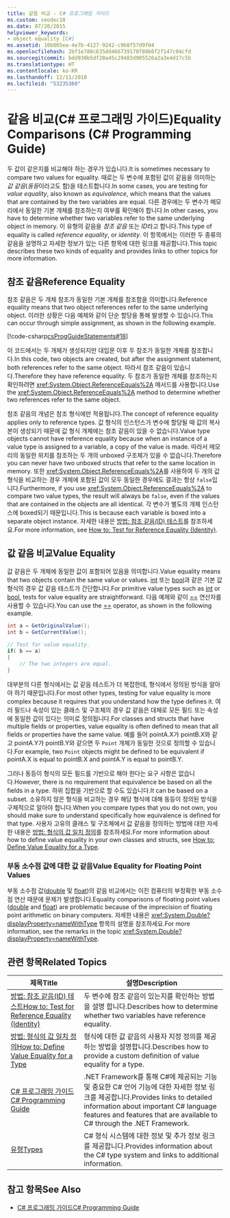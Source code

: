 ```yaml
---
title: 같음 비교 - C# 프로그래밍 가이드
ms.custom: seodec18
ms.date: 07/20/2015
helpviewer_keywords:
- object equality [C#]
ms.assetid: 10b865ea-4e7b-4127-9242-c9b8f57d9f04
ms.openlocfilehash: 2bf1e788c635dd466739178f80b0f2f147c04cfd
ms.sourcegitcommit: bdd930b5df20a45c29483d905526a2a3e4d17c5b
ms.translationtype: HT
ms.contentlocale: ko-KR
ms.lasthandoff: 12/11/2018
ms.locfileid: "53235360"
---
```

# <a name="equality-comparisons-c-programming-guide"></a><span data-ttu-id="cb737-102">같음 비교(C# 프로그래밍 가이드)</span><span class="sxs-lookup"><span data-stu-id="cb737-102">Equality Comparisons (C# Programming Guide)</span></span>
<span data-ttu-id="cb737-103">두 값이 같은지를 비교해야 하는 경우가 있습니다.</span><span class="sxs-lookup"><span data-stu-id="cb737-103">It is sometimes necessary to compare two values for equality.</span></span> <span data-ttu-id="cb737-104">때로는 두 변수에 포함된 값이 같음을 의미하는 *값 같음*(*동등*이라고도 함)을 테스트합니다.</span><span class="sxs-lookup"><span data-stu-id="cb737-104">In some cases, you are testing for *value equality*, also known as *equivalence*, which means that the values that are contained by the two variables are equal.</span></span> <span data-ttu-id="cb737-105">다른 경우에는 두 변수가 메모리에서 동일한 기본 개체를 참조하는지 여부를 확인해야 합니다.</span><span class="sxs-lookup"><span data-stu-id="cb737-105">In other cases, you have to determine whether two variables refer to the same underlying object in memory.</span></span> <span data-ttu-id="cb737-106">이 유형의 같음을 *참조 같음* 또는 *ID*라고 합니다.</span><span class="sxs-lookup"><span data-stu-id="cb737-106">This type of equality is called *reference equality*, or *identity*.</span></span> <span data-ttu-id="cb737-107">이 항목에서는 이러한 두 종류의 같음을 설명하고 자세한 정보가 있는 다른 항목에 대한 링크를 제공합니다.</span><span class="sxs-lookup"><span data-stu-id="cb737-107">This topic describes these two kinds of equality and provides links to other topics for more information.</span></span>  
  
## <a name="reference-equality"></a><span data-ttu-id="cb737-108">참조 같음</span><span class="sxs-lookup"><span data-stu-id="cb737-108">Reference Equality</span></span>  
 <span data-ttu-id="cb737-109">참조 같음은 두 개체 참조가 동일한 기본 개체를 참조함을 의미합니다.</span><span class="sxs-lookup"><span data-stu-id="cb737-109">Reference equality means that two object references refer to the same underlying object.</span></span> <span data-ttu-id="cb737-110">이러한 상황은 다음 예제와 같이 단순 할당을 통해 발생할 수 있습니다.</span><span class="sxs-lookup"><span data-stu-id="cb737-110">This can occur through simple assignment, as shown in the following example.</span></span>  
  
 [!code-csharp[csProgGuideStatements#18](../../../csharp/programming-guide/classes-and-structs/codesnippet/CSharp/equality-comparisons_1.cs)]  
  
 <span data-ttu-id="cb737-111">이 코드에서는 두 개체가 생성되지만 대입문 이후 두 참조가 동일한 개체를 참조합니다.</span><span class="sxs-lookup"><span data-stu-id="cb737-111">In this code, two objects are created, but after the assignment statement, both references refer to the same object.</span></span> <span data-ttu-id="cb737-112">따라서 참조 같음이 있습니다.</span><span class="sxs-lookup"><span data-stu-id="cb737-112">Therefore they have reference equality.</span></span> <span data-ttu-id="cb737-113">두 참조가 동일한 개체를 참조하는지 확인하려면 <xref:System.Object.ReferenceEquals%2A> 메서드를 사용합니다.</span><span class="sxs-lookup"><span data-stu-id="cb737-113">Use the <xref:System.Object.ReferenceEquals%2A> method to determine whether two references refer to the same object.</span></span>  
  
 <span data-ttu-id="cb737-114">참조 같음의 개념은 참조 형식에만 적용됩니다.</span><span class="sxs-lookup"><span data-stu-id="cb737-114">The concept of reference equality applies only to reference types.</span></span> <span data-ttu-id="cb737-115">값 형식의 인스턴스가 변수에 할당될 때 값의 복사본이 생성되기 때문에 값 형식 개체에는 참조 같음이 있을 수 없습니다.</span><span class="sxs-lookup"><span data-stu-id="cb737-115">Value type objects cannot have reference equality because when an instance of a value type is assigned to a variable, a copy of the value is made.</span></span> <span data-ttu-id="cb737-116">따라서 메모리의 동일한 위치를 참조하는 두 개의 unboxed 구조체가 있을 수 없습니다.</span><span class="sxs-lookup"><span data-stu-id="cb737-116">Therefore you can never have two unboxed structs that refer to the same location in memory.</span></span> <span data-ttu-id="cb737-117">또한 <xref:System.Object.ReferenceEquals%2A>를 사용하여 두 개의 값 형식을 비교하는 경우 개체에 포함된 값이 모두 동일한 경우에도 결과는 항상 `false`입니다.</span><span class="sxs-lookup"><span data-stu-id="cb737-117">Furthermore, if you use <xref:System.Object.ReferenceEquals%2A> to compare two value types, the result will always be `false`, even if the values that are contained in the objects are all identical.</span></span> <span data-ttu-id="cb737-118">각 변수가 별도의 개체 인스턴스에 boxed되기 때문입니다.</span><span class="sxs-lookup"><span data-stu-id="cb737-118">This is because each variable is boxed into a separate object instance.</span></span> <span data-ttu-id="cb737-119">자세한 내용은 [방법: 참조 같음(ID) 테스트](../../../csharp/programming-guide/statements-expressions-operators/how-to-test-for-reference-equality-identity.md)를 참조하세요.</span><span class="sxs-lookup"><span data-stu-id="cb737-119">For more information, see [How to: Test for Reference Equality (Identity)](../../../csharp/programming-guide/statements-expressions-operators/how-to-test-for-reference-equality-identity.md).</span></span>  
  
## <a name="value-equality"></a><span data-ttu-id="cb737-120">값 같음 비교</span><span class="sxs-lookup"><span data-stu-id="cb737-120">Value Equality</span></span>  
 <span data-ttu-id="cb737-121">값 같음은 두 개체에 동일한 값이 포함되어 있음을 의미합니다.</span><span class="sxs-lookup"><span data-stu-id="cb737-121">Value equality means that two objects contain the same value or values.</span></span> <span data-ttu-id="cb737-122">[int](../../../csharp/language-reference/keywords/int.md) 또는 [bool](../../../csharp/language-reference/keywords/bool.md)과 같은 기본 값 형식의 경우 값 같음 테스트가 간단합니다.</span><span class="sxs-lookup"><span data-stu-id="cb737-122">For primitive value types such as [int](../../../csharp/language-reference/keywords/int.md) or [bool](../../../csharp/language-reference/keywords/bool.md), tests for value equality are straightforward.</span></span> <span data-ttu-id="cb737-123">다음 예제와 같이 [==](../../../csharp/language-reference/operators/equality-comparison-operator.md) 연산자를 사용할 수 있습니다.</span><span class="sxs-lookup"><span data-stu-id="cb737-123">You can use the [==](../../../csharp/language-reference/operators/equality-comparison-operator.md) operator, as shown in the following example.</span></span>  
  
```csharp  
int a = GetOriginalValue();  
int b = GetCurrentValue();  
  
// Test for value equality.   
if( b == a)   
{  
    // The two integers are equal.  
}  
```  
  
 <span data-ttu-id="cb737-124">대부분의 다른 형식에서는 값 같음 테스트가 더 복잡한데, 형식에서 정의된 방식을 알아야 하기 때문입니다.</span><span class="sxs-lookup"><span data-stu-id="cb737-124">For most other types, testing for value equality is more complex because it requires that you understand how the type defines it.</span></span> <span data-ttu-id="cb737-125">여러 필드나 속성이 있는 클래스 및 구조체의 경우 값 같음은 대체로 모든 필드 또는 속성에 동일한 값이 있다는 의미로 정의됩니다.</span><span class="sxs-lookup"><span data-stu-id="cb737-125">For classes and structs that have multiple fields or properties, value equality is often defined to mean that all fields or properties have the same value.</span></span> <span data-ttu-id="cb737-126">예를 들어 pointA.X가 pointB.X와 같고 pointA.Y가 pointB.Y와 같으면 두 `Point` 개체가 동일한 것으로 정의할 수 있습니다.</span><span class="sxs-lookup"><span data-stu-id="cb737-126">For example, two `Point` objects might be defined to be equivalent if pointA.X is equal to pointB.X and pointA.Y is equal to pointB.Y.</span></span>  
  
 <span data-ttu-id="cb737-127">그러나 동등이 형식의 모든 필드를 기반으로 해야 한다는 요구 사항은 없습니다.</span><span class="sxs-lookup"><span data-stu-id="cb737-127">However, there is no requirement that equivalence be based on all the fields in a type.</span></span> <span data-ttu-id="cb737-128">하위 집합을 기반으로 할 수도 있습니다.</span><span class="sxs-lookup"><span data-stu-id="cb737-128">It can be based on a subset.</span></span> <span data-ttu-id="cb737-129">소유하지 않은 형식을 비교하는 경우 해당 형식에 대해 동등이 정의된 방식을 구체적으로 알아야 합니다.</span><span class="sxs-lookup"><span data-stu-id="cb737-129">When you compare types that you do not own, you should make sure to understand specifically how equivalence is defined for that type.</span></span> <span data-ttu-id="cb737-130">사용자 고유의 클래스 및 구조체에서 값 같음을 정의하는 방법에 대한 자세한 내용은 [방법: 형식의 값 일치 정의](../../../csharp/programming-guide/statements-expressions-operators/how-to-define-value-equality-for-a-type.md)를 참조하세요.</span><span class="sxs-lookup"><span data-stu-id="cb737-130">For more information about how to define value equality in your own classes and structs, see [How to: Define Value Equality for a Type](../../../csharp/programming-guide/statements-expressions-operators/how-to-define-value-equality-for-a-type.md).</span></span>  
  
### <a name="value-equality-for-floating-point-values"></a><span data-ttu-id="cb737-131">부동 소수점 값에 대한 값 같음</span><span class="sxs-lookup"><span data-stu-id="cb737-131">Value Equality for Floating Point Values</span></span>  
 <span data-ttu-id="cb737-132">부동 소수점 값([double](../../../csharp/language-reference/keywords/double.md) 및 [float](../../../csharp/language-reference/keywords/float.md))의 같음 비교에서는 이진 컴퓨터의 부정확한 부동 소수점 연산 때문에 문제가 발생합니다.</span><span class="sxs-lookup"><span data-stu-id="cb737-132">Equality comparisons of floating point values ([double](../../../csharp/language-reference/keywords/double.md) and [float](../../../csharp/language-reference/keywords/float.md)) are problematic because of the imprecision of floating point arithmetic on binary computers.</span></span> <span data-ttu-id="cb737-133">자세한 내용은 <xref:System.Double?displayProperty=nameWithType> 항목의 설명을 참조하세요.</span><span class="sxs-lookup"><span data-stu-id="cb737-133">For more information, see the remarks in the topic <xref:System.Double?displayProperty=nameWithType>.</span></span>  
  
## <a name="related-topics"></a><span data-ttu-id="cb737-134">관련 항목</span><span class="sxs-lookup"><span data-stu-id="cb737-134">Related Topics</span></span>  
  
|<span data-ttu-id="cb737-135">제목</span><span class="sxs-lookup"><span data-stu-id="cb737-135">Title</span></span>|<span data-ttu-id="cb737-136">설명</span><span class="sxs-lookup"><span data-stu-id="cb737-136">Description</span></span>|  
|-----------|-----------------|  
|[<span data-ttu-id="cb737-137">방법: 참조 같음(ID) 테스트</span><span class="sxs-lookup"><span data-stu-id="cb737-137">How to: Test for Reference Equality (Identity)</span></span>](../../../csharp/programming-guide/statements-expressions-operators/how-to-test-for-reference-equality-identity.md)|<span data-ttu-id="cb737-138">두 변수에 참조 같음이 있는지를 확인하는 방법을 설명 합니다.</span><span class="sxs-lookup"><span data-stu-id="cb737-138">Describes how to determine whether two variables have reference equality.</span></span>|  
|[<span data-ttu-id="cb737-139">방법: 형식의 값 일치 정의</span><span class="sxs-lookup"><span data-stu-id="cb737-139">How to: Define Value Equality for a Type</span></span>](../../../csharp/programming-guide/statements-expressions-operators/how-to-define-value-equality-for-a-type.md)|<span data-ttu-id="cb737-140">형식에 대한 값 같음의 사용자 지정 정의를 제공하는 방법을 설명합니다.</span><span class="sxs-lookup"><span data-stu-id="cb737-140">Describes how to provide a custom definition of value equality for a type.</span></span>|  
|[<span data-ttu-id="cb737-141">C# 프로그래밍 가이드</span><span class="sxs-lookup"><span data-stu-id="cb737-141">C# Programming Guide</span></span>](../../../csharp/programming-guide/index.md)|<span data-ttu-id="cb737-142">.NET Framework를 통해 C#에 제공되는 기능 및 중요한 C# 언어 기능에 대한 자세한 정보 링크를 제공합니다.</span><span class="sxs-lookup"><span data-stu-id="cb737-142">Provides links to detailed information about important C# language features and features that are available to C# through the .NET Framework.</span></span>|  
|[<span data-ttu-id="cb737-143">유형</span><span class="sxs-lookup"><span data-stu-id="cb737-143">Types</span></span>](../../../csharp/programming-guide/types/index.md)|<span data-ttu-id="cb737-144">C# 형식 시스템에 대한 정보 및 추가 정보 링크를 제공합니다.</span><span class="sxs-lookup"><span data-stu-id="cb737-144">Provides information about the C# type system and links to additional information.</span></span>|  
  
## <a name="see-also"></a><span data-ttu-id="cb737-145">참고 항목</span><span class="sxs-lookup"><span data-stu-id="cb737-145">See Also</span></span>

- [<span data-ttu-id="cb737-146">C# 프로그래밍 가이드</span><span class="sxs-lookup"><span data-stu-id="cb737-146">C# Programming Guide</span></span>](../../../csharp/programming-guide/index.md)
